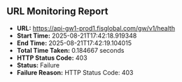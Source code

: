 ## URL Monitoring Report

- **URL:** https://api-gw1-prod1.fisglobal.com/gw/v1/health
- **Start Time:** 2025-08-21T17:42:18.919348
- **End Time:** 2025-08-21T17:42:19.104015
- **Total Time Taken:** 0.184667 seconds
- **HTTP Status Code:** 403
- **Status:** Failure
- **Failure Reason:** HTTP Status Code: 403
